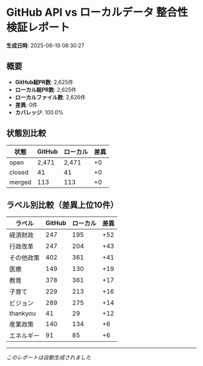 # GitHub API vs ローカルデータ 整合性検証レポート

**生成日時**: 2025-06-19 08:30:27

## 概要

- **GitHub総PR数**: 2,625件
- **ローカル総PR数**: 2,625件
- **ローカルファイル数**: 2,626件
- **差異**: 0件
- **カバレッジ**: 100.0%

## 状態別比較

| 状態 | GitHub | ローカル | 差異 |
|------|--------|----------|------|
| open | 2,471 | 2,471 | +0 |
| closed | 41 | 41 | +0 |
| merged | 113 | 113 | +0 |

## ラベル別比較（差異上位10件）

| ラベル | GitHub | ローカル | 差異 |
|--------|--------|----------|------|
| 経済財政 | 247 | 195 | +52 |
| 行政改革 | 247 | 204 | +43 |
| その他政策 | 402 | 361 | +41 |
| 医療 | 149 | 130 | +19 |
| 教育 | 378 | 361 | +17 |
| 子育て | 229 | 213 | +16 |
| ビジョン | 289 | 275 | +14 |
| thankyou | 41 | 29 | +12 |
| 産業政策 | 140 | 134 | +6 |
| エネルギー | 91 | 85 | +6 |

---
*このレポートは自動生成されました*